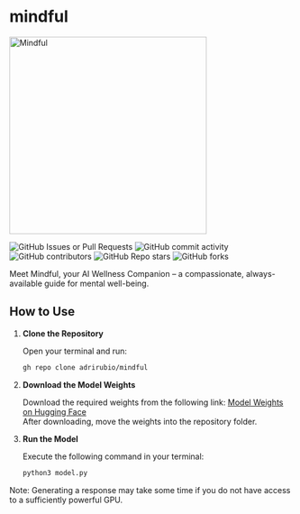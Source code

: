  # mindful
<img src="https://github.com/user-attachments/assets/24b7e101-6334-4f8c-b0ad-6e90453d453b" alt="Mindful" width="350">
 
![GitHub Issues or Pull Requests](https://img.shields.io/github/issues/adrirubio/Mindful)
![GitHub commit activity](https://img.shields.io/github/commit-activity/t/adrirubio/Mindful)
![GitHub contributors](https://img.shields.io/github/contributors/adrirubio/Mindful)
![GitHub Repo stars](https://img.shields.io/github/stars/adrirubio/Mindful)
![GitHub forks](https://img.shields.io/github/forks/adrirubio/Mindful)

Meet Mindful, your AI Wellness Companion – a compassionate, always-available guide for mental well-being. 

## How to Use

1. **Clone the Repository**

   Open your terminal and run:
   ```bash
   gh repo clone adrirubio/mindful

2. **Download the Model Weights**

    Download the required weights from the following link:  [Model Weights on Hugging Face](https://huggingface.co/pro-grammer/MindfulAI)  
    After downloading, move the weights into the repository folder.

3. **Run the Model**

   Execute the following command in your terminal:

   ```bash
   python3 model.py

Note: Generating a response may take some time if you do not have access to a sufficiently powerful GPU.
